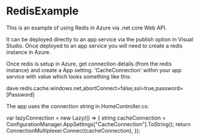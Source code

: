 # RedisExample

This is an example of using Redis in Azure via .net core Web API.

It can be deployed directly to an app service via the publish option in Visual Studio. Once deployed to an app service you will need to create a redis instance in Azure.

Once redis is setup in Azure, get connection details (from the redis instance) and create a App setting. 'CacheConnection' within your app service with value which looks something like this: 

dave.redis.cache.windows.net,abortConnect=false,ssl=true,password=[Password]
  
The app uses the connection string in HomeController.cs:

var lazyConnection = new Lazy<ConnectionMultiplexer>(() =>
{
  string cacheConnection = ConfigurationManager.AppSettings["CacheConnection"].ToString();
  return ConnectionMultiplexer.Connect(cacheConnection);
});
